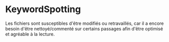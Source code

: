 # KeywordSpotting

Les fichiers sont susceptibles d'être modifiés ou retravaillés, car il a encore besoin d'être nettoyé/commenté sur certains passages afin d'être optimisé et agréable à la lecture. 
